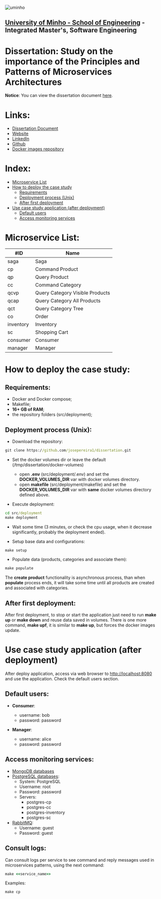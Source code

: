 ![uminho](http://www4.di.uminho.pt/~jmf/IMAGES/um_eeng.gif)

## [University of Minho - School of Engineering](https://www.eng.uminho.pt/en) - Integrated Master's, Software Engineering

# Dissertation: Study on the importance of the Principles and  Patterns of Microservices Architectures

**Notice**: You can view the dissertation document [here](https://hdl.handle.net/1822/85581).

# Links:
- [Dissertation Document](https://hdl.handle.net/1822/85581)
- [Website](https://josepereira1.github.io/)
- [LinkedIn](https://www.linkedin.com/in/joseandrepereira)
- [Github](https://github.com/josepereira1)
- [Docker images repository](https://hub.docker.com/u/josepereira1)

# Index:
- [Microservice List](#microservice-list)
- [How to deploy the case study](#how-to-deploy-the-case-study)
  - [Requirements](#requirements)
  - [Deployment process (Unix)](#deployment-process-unix)
  - [After first deployment](#after-first-deployment) 
- [Use case study application (after deployment)](#use-case-study-application-after-deployment)
  - [Default users](#default-users)
  - [Access monitoring services](#access-monitoring-services)

# Microservice List:

| #ID       | Name                            |
| --------  | -------                         |
| saga      | Saga                            |
| cp        | Command Product                 |
| qp        | Query Product                   |
| cc        | Command Category                |
| qcvp      | Query Category Visible Products |
| qcap      | Query Category All Products     |
| qct       | Query Category Tree             |
| co        | Order                           |
| inventory | Inventory                       |
| sc        | Shopping Cart                   |
| consumer  | Consumer                        |
| manager   | Manager                         |

# How to deploy the case study:

## Requirements:
- Docker and Docker compose;
- Makefile;
- **16+ GB of RAM**;
- the repository folders (src/deployment);

## Deployment process (Unix):

- Download the repository:
```cmd
git clone https://github.com/josepereira1/dissertation.git
```

- Set the docker volumes dir or leave the default (/tmp/dissertation/docker-volumes)
  - open **.env** (src/deployment/.env) and set the **DOCKER_VOLUMES_DIR** var with docker volumes directory.
  - open **makefile** (src/deployment/makefile) and set the **DOCKER_VOLUMES_DIR** var with **same** docker volumes directory defined above.

- Execute deployment:
```cmd
cd src/deployment
make deployment
```
- Wait some time (3 minutes, or check the cpu usage, when it decrease significantly, probably the deployment ended).

- Setup base data and configurations:
```cmd
make setup
```

- Populate data (products, categories and associate them):
```cmd
make populate
```

The **create product** functionality is asynchronous process, than when **populate** process ends, it will take some time until all products are created and associated with categories.

## After first deployment: 

After first deployment, to stop or start the application just need to run **make up** or **make down** and reuse data saved in volumes. There is one more command, **make upf**, it is similar to **make up**, but forces the docker images update.

# Use case study application (after deployment)

After deploy application, access via web browser to [http://localhost:8080](http://localhost:8080/) and use the application. Check the default users section.

## Default users:

- **Consumer**: 
  - username: bob
  - password: password

- **Manager**:
  - username: alice
  - password: password

## Access monitoring services:
- [MongoDB databases](http://localhost:9004/)
- [PostgreSQL databases](http://localhost:9001/?pgsql=postgres&username=root):
  - System: PostgreSQL 
  - Username: root
  - Password: password
  - Servers:
    - postgres-cp
    - postgres-cc
    - postgres-inventory
    - postgres-sc
- [RabbitMQ](http://localhost:15672/):
  - Username: guest
  - Password: guest

## Consult logs:

Can consult logs per service to see command and reply messages used in microservices patterns, using the next command:

```cmd
make <<service_name>>
```
Examples:
```cmd
make cp
```
